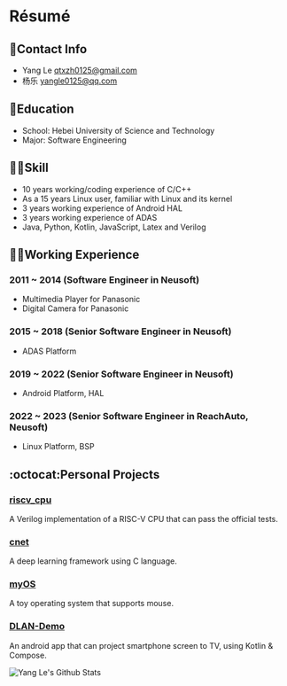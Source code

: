 # Résumé

## 📧Contact Info
- Yang Le <qtxzh0125@gmail.com>
- 杨乐 <yangle0125@qq.com>

## 🏫Education
- School: Hebei University of Science and Technology
- Major: Software Engineering

## 👨‍💻Skill
- 10 years working/coding experience of C/C++
- As a 15 years Linux user, familiar with Linux and its kernel
- 3 years working experience of Android HAL
- 3 years working experience of ADAS
- Java, Python, Kotlin, JavaScript, Latex and Verilog

## 👨‍💼Working Experience
### 2011 ~ 2014 (Software Engineer in Neusoft)
- Multimedia Player for Panasonic
- Digital Camera for Panasonic
### 2015 ~ 2018 (Senior Software Engineer in Neusoft)
- ADAS Platform
### 2019 ~ 2022 (Senior Software Engineer in Neusoft)
- Android Platform, HAL
### 2022 ~ 2023 (Senior Software Engineer in ReachAuto, Neusoft)
- Linux Platform, BSP

## :octocat:Personal Projects
### [riscv_cpu](https://github.com/yang-le/riscv_cpu)
A Verilog implementation of a RISC-V CPU that can pass the official tests.
### [cnet](https://github.com/yang-le/cnet)
A deep learning framework using C language.
### [myOS](https://github.com/yang-le/myOS)
A toy operating system that supports mouse.
### [DLAN-Demo](https://github.com/yang-le/DLAN-Demo)
An android app that can project smartphone screen to TV, using Kotlin & Compose.

![Yang Le's Github Stats](https://github-readme-stats.vercel.app/api?username=yang-le&show_icons=true)
